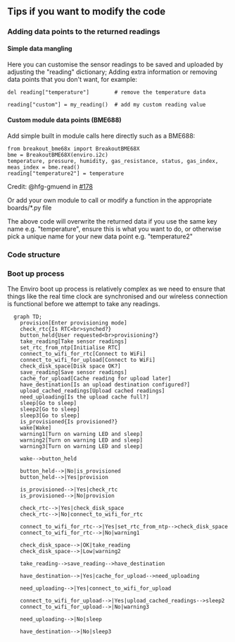 
## Tips if you want to modify the code
### Adding data points to the returned readings
#### Simple data mangling
Here you can customise the sensor readings to be saved and uploaded by adjusting the "reading" dictionary; Adding extra information or removing data points that you don't want, for example:
```
del reading["temperature"]        # remove the temperature data

reading["custom"] = my_reading()  # add my custom reading value
```

#### Custom module data points (BME688)
Add simple built in module calls here directly such as a BME688:

```
from breakout_bme68x import BreakoutBME68X
bme = BreakoutBME68X(enviro.i2c)
temperature, pressure, humidity, gas_resistance, status, gas_index, meas_index = bme.read()
reading["temperature2"] = temperature
```
Credit: @hfg-gmuend in [#178](https://github.com/pimoroni/enviro/issues/178)
  
Or add your own module to call or modify a function in the appropriate boards/*.py file

The above code will overwrite the returned data if you use the same key name e.g. "temperature", ensure this is what you want to do, or otherwise pick a unique name for your new data point e.g. "temperature2"

### Code structure

### Boot up process

The Enviro boot up process is relatively complex as we need to ensure that things like the real time clock are synchronised and our wireless connection is functional before we attempt to take any readings.

```mermaid
  graph TD;
    provision[Enter provisioning mode]
    check_rtc{Is RTC<br>synched?}
    button_held{User requested<br>provisioning?}
    take_reading[Take sensor readings]
    set_rtc_from_ntp[Initialise RTC]
    connect_to_wifi_for_rtc[Connect to WiFi]
    connect_to_wifi_for_upload[Connect to WiFi]
    check_disk_space[Disk space OK?]
    save_reading[Save sensor readings]
    cache_for_upload[Cache reading for upload later]
    have_destination[Is an upload destination configured?]
    upload_cached_readings[Upload cached readings]
    need_uploading[Is the upload cache full?]
    sleep[Go to sleep]
    sleep2[Go to sleep]
    sleep3[Go to sleep]
    is_provisioned{Is provisioned?}
    wake[Wake]
    warning1[Turn on warning LED and sleep]
    warning2[Turn on warning LED and sleep]
    warning3[Turn on warning LED and sleep]

    wake-->button_held

    button_held-->|No|is_provisioned
    button_held-->|Yes|provision

    is_provisioned-->|Yes|check_rtc
    is_provisioned-->|No|provision

    check_rtc-->|Yes|check_disk_space
    check_rtc-->|No|connect_to_wifi_for_rtc

    connect_to_wifi_for_rtc-->|Yes|set_rtc_from_ntp-->check_disk_space
    connect_to_wifi_for_rtc-->|No|warning1

    check_disk_space-->|OK|take_reading
    check_disk_space-->|Low|warning2

    take_reading-->save_reading-->have_destination

    have_destination-->|Yes|cache_for_upload-->need_uploading

    need_uploading-->|Yes|connect_to_wifi_for_upload

    connect_to_wifi_for_upload-->|Yes|upload_cached_readings-->sleep2
    connect_to_wifi_for_upload-->|No|warning3

    need_uploading-->|No|sleep

    have_destination-->|No|sleep3

```
